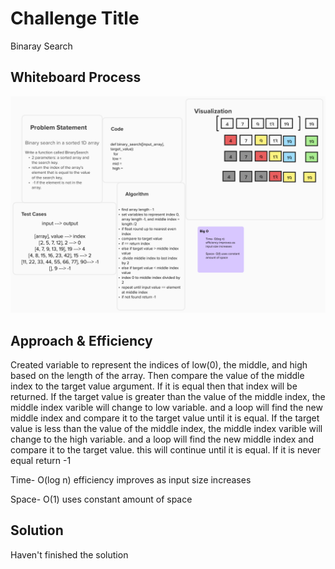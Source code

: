 # Challenge Title

Binaray Search

## Whiteboard Process

![Whiteboard](CodeChallenge3_2024-01-11_16-24-56.png)

## Approach & Efficiency
<!-- What approach did you take? Why? What is the Big O space/time for this approach? -->
Created variable to represent the indices of low(0), the middle, and high based on the length of the array. Then compare the value of the middle index to the target value argument. If it is equal then that index will be returned. If the target value is greater than the value of the middle index, the middle index varible will change to low variable. and a loop will find the new middle index and compare it to the target value until it is equal. If the target value is less than the value of the middle index, the middle index varible will change to the high variable. and a loop will find the new middle index and compare it to the target value. this will continue until it is equal. If it is never equal return -1

Time- O(log n)
efficiency improves as input size increases

Space- O(1) uses constant amount of space

## Solution

Haven't finished the solution
